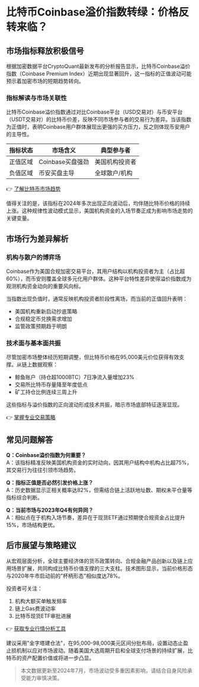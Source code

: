 # 比特币Coinbase溢价指数转绿：价格反转来临？

## 市场指标释放积极信号

根据加密数据平台CryptoQuant最新发布的分析报告显示，比特币Coinbase溢价指数（Coinbase Premium Index）近期出现显著回升，这一指标的正值波动可能预示着加密市场的短期趋势转向。

### 指标解读与市场关联性
比特币Coinbase溢价指数通过对比Coinbase平台（USD交易对）与币安平台（USDT交易对）的比特币价差，反映不同市场参与者的交易行为差异。当该指数为正值时，表明Coinbase用户群体展现出更强的买方压力，反之则体现币安用户的主导性。

| 指标状态 | 市场含义 | 典型参与者 |
|---------|----------|------------|
| 正值区域 | Coinbase买盘强劲 | 美国机构投资者 |
| 负值区域 | 币安买盘主导 | 全球散户/机构 |

👉 [了解比特币市场趋势](https://bit.ly/okx_welcome)

值得关注的是，该指标在2024年多次出现正向波动后，均伴随比特币价格的持续上涨。这种规律性波动模式显示，美国机构资金的入场节奏正成为影响市场走势的关键变量。

## 市场行为差异解析

### 机构与散户的博弈场
Coinbase作为美国合规加密交易平台，其用户结构以机构投资者为主（占比超60%），而币安则覆盖全球多元化用户群体。这种平台特性差异使得溢价指数成为观测机构资金动向的重要风向标。

当指数出现负值时，通常反映机构投资者阶段性离场，而当前的正值回升表明：
- 美国机构重新启动抄底策略
- 合规稳定币兑换需求增加
- 监管政策预期趋于明朗

### 技术面与基本面共振
尽管加密市场整体经历短期调整，但比特币价格在95,000美元价位获得有效支撑。从链上数据观察：
- 鲸鱼账户（持仓超1000BTC）7日净流入量增加23%
- 交易所比特币存量降至年度低点
- 矿工持仓比例连续三周上升

这些指标与溢价指数的正向波动形成技术共振，暗示市场底部特征逐渐显现。

👉 [掌握专业交易策略](https://bit.ly/okx_welcome)

## 常见问题解答

**Q：Coinbase溢价指数为何重要？**  
A：该指标精准反映美国机构资金的实时动向，因其用户结构中机构占比超75%，其交易行为往往引领市场趋势。

**Q：指标正值是否必然引发价格上涨？**  
A：历史数据显示正相关概率达82%，但需结合链上活跃地址数、期权未平仓量等指标综合判断。

**Q：当前市场与2023年Q4有何异同？**  
A：相似点在于机构入场节奏，差异在于现货ETF通过预期使合规资金占比提升15%，市场结构更优。

## 后市展望与策略建议

从宏观层面分析，全球主要经济体的货币政策转向、合规金融产品创新以及链上应用场景扩展，共同构成比特币价值支撑的三大支柱。技术图形显示，当前价格形态与2020年牛市启动前的"杯柄形态"相似度达78%。

投资者可关注：
1. 机构大额买单触发频率
2. 链上Gas费波动率
3. 比特币现货ETF审批进展

👉 [获取专业行情分析工具](https://bit.ly/okx_welcome)

建议采用"金字塔建仓法"，在95,000-98,000美元区间分批布局，设置动态止盈止损机制以应对市场波动。随着美国大选周期开启和全球支付场景的持续扩展，比特币的资产配置价值或将进一步凸显。

> 本文数据更新至2024年7月，市场波动受多重因素影响，请结合自身风险承受能力审慎决策。